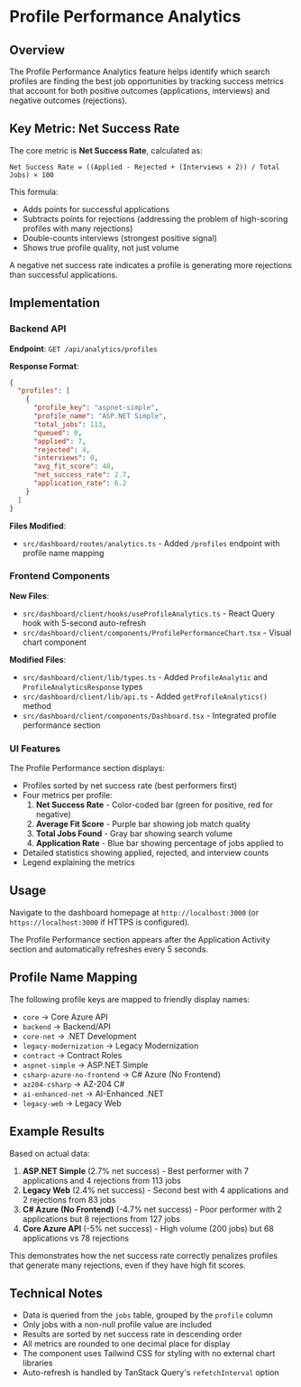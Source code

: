 # Profile Performance Analytics

## Overview

The Profile Performance Analytics feature helps identify which search profiles are finding the best job opportunities by tracking success metrics that account for both positive outcomes (applications, interviews) and negative outcomes (rejections).

## Key Metric: Net Success Rate

The core metric is **Net Success Rate**, calculated as:

```
Net Success Rate = ((Applied - Rejected + (Interviews × 2)) / Total Jobs) × 100
```

This formula:
- Adds points for successful applications
- Subtracts points for rejections (addressing the problem of high-scoring profiles with many rejections)
- Double-counts interviews (strongest positive signal)
- Shows true profile quality, not just volume

A negative net success rate indicates a profile is generating more rejections than successful applications.

## Implementation

### Backend API

**Endpoint**: `GET /api/analytics/profiles`

**Response Format**:
```json
{
  "profiles": [
    {
      "profile_key": "aspnet-simple",
      "profile_name": "ASP.NET Simple",
      "total_jobs": 113,
      "queued": 0,
      "applied": 7,
      "rejected": 4,
      "interviews": 0,
      "avg_fit_score": 48,
      "net_success_rate": 2.7,
      "application_rate": 6.2
    }
  ]
}
```

**Files Modified**:
- `src/dashboard/routes/analytics.ts` - Added `/profiles` endpoint with profile name mapping

### Frontend Components

**New Files**:
- `src/dashboard/client/hooks/useProfileAnalytics.ts` - React Query hook with 5-second auto-refresh
- `src/dashboard/client/components/ProfilePerformanceChart.tsx` - Visual chart component

**Modified Files**:
- `src/dashboard/client/lib/types.ts` - Added `ProfileAnalytic` and `ProfileAnalyticsResponse` types
- `src/dashboard/client/lib/api.ts` - Added `getProfileAnalytics()` method
- `src/dashboard/client/components/Dashboard.tsx` - Integrated profile performance section

### UI Features

The Profile Performance section displays:
- Profiles sorted by net success rate (best performers first)
- Four metrics per profile:
  1. **Net Success Rate** - Color-coded bar (green for positive, red for negative)
  2. **Average Fit Score** - Purple bar showing job match quality
  3. **Total Jobs Found** - Gray bar showing search volume
  4. **Application Rate** - Blue bar showing percentage of jobs applied to
- Detailed statistics showing applied, rejected, and interview counts
- Legend explaining the metrics

## Usage

Navigate to the dashboard homepage at `http://localhost:3000` (or `https://localhost:3000` if HTTPS is configured).

The Profile Performance section appears after the Application Activity section and automatically refreshes every 5 seconds.

## Profile Name Mapping

The following profile keys are mapped to friendly display names:

- `core` → Core Azure API
- `backend` → Backend/API
- `core-net` → .NET Development
- `legacy-modernization` → Legacy Modernization
- `contract` → Contract Roles
- `aspnet-simple` → ASP.NET Simple
- `csharp-azure-no-frontend` → C# Azure (No Frontend)
- `az204-csharp` → AZ-204 C#
- `ai-enhanced-net` → AI-Enhanced .NET
- `legacy-web` → Legacy Web

## Example Results

Based on actual data:

1. **ASP.NET Simple** (2.7% net success) - Best performer with 7 applications and 4 rejections from 113 jobs
2. **Legacy Web** (2.4% net success) - Second best with 4 applications and 2 rejections from 83 jobs
3. **C# Azure (No Frontend)** (-4.7% net success) - Poor performer with 2 applications but 8 rejections from 127 jobs
4. **Core Azure API** (-5% net success) - High volume (200 jobs) but 68 applications vs 78 rejections

This demonstrates how the net success rate correctly penalizes profiles that generate many rejections, even if they have high fit scores.

## Technical Notes

- Data is queried from the `jobs` table, grouped by the `profile` column
- Only jobs with a non-null profile value are included
- Results are sorted by net success rate in descending order
- All metrics are rounded to one decimal place for display
- The component uses Tailwind CSS for styling with no external chart libraries
- Auto-refresh is handled by TanStack Query's `refetchInterval` option

